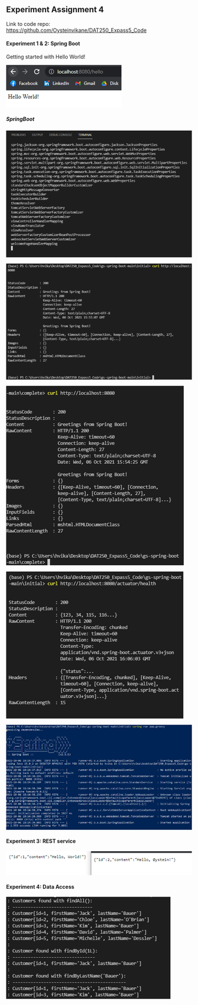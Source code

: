 ## Experiment Assignment 4

Link to code repo: https://github.com/Oysteinvikane/DAT250_Expass5_Code

#### Experiment 1 & 2: Spring Boot
Getting started with Hello World!

![image](https://github.com/Oysteinvikane/DAT250/blob/main/Pictures/Expass5/HW.png)

##### SpringBoot
![image](https://github.com/Oysteinvikane/DAT250/blob/main/Pictures/Expass5/SpringBoot1.png)

![image](https://github.com/Oysteinvikane/DAT250/blob/main/Pictures/Expass5/initial_curl.png)

![image](https://github.com/Oysteinvikane/DAT250/blob/main/Pictures/Expass5/complete_curl.png)

![image](https://github.com/Oysteinvikane/DAT250/blob/main/Pictures/Expass5/actuatorhealth.png)

![image](https://github.com/Oysteinvikane/DAT250/blob/main/Pictures/Expass5/app_groovy.png)

#### Experiment 3: REST service

![image](https://github.com/Oysteinvikane/DAT250/blob/main/Pictures/Expass5/greeting.png)

#### Experiment 4: Data Access

![image](https://github.com/Oysteinvikane/DAT250/blob/main/Pictures/Expass5/customers.png)


